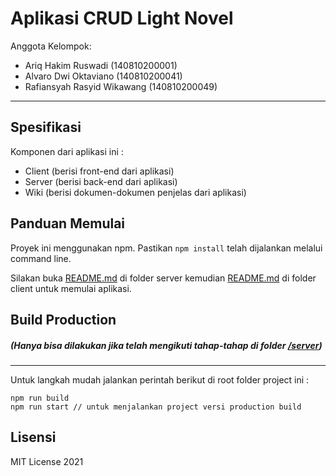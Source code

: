 # Aplikasi CRUD Light Novel

Anggota Kelompok:

- Ariq Hakim Ruswadi (140810200001)
- Alvaro Dwi Oktaviano (140810200041)
- Rafiansyah Rasyid Wikawang (140810200049)

---

## Spesifikasi

Komponen dari aplikasi ini :

- Client (berisi front-end dari aplikasi)
- Server (berisi back-end dari aplikasi)
- Wiki (berisi dokumen-dokumen penjelas dari aplikasi)

## Panduan Memulai

Proyek ini menggunakan npm. Pastikan `npm install` telah dijalankan melalui command line.

Silakan buka [README.md](server/README.md) di folder server kemudian [README.md](client/README.md) di folder client untuk memulai aplikasi.

## Build Production

##### (Hanya bisa dilakukan jika telah mengikuti tahap-tahap di folder [/server](server))

****

Untuk langkah mudah jalankan perintah berikut di root folder project ini :

```
npm run build
npm run start // untuk menjalankan project versi production build
```

## Lisensi

MIT License 2021

